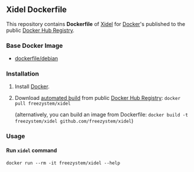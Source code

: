 ## Xidel Dockerfile

This repository contains **Dockerfile** of [Xidel](http://www.videlibri.de/xidel.html) 
for [Docker](https://www.docker.com/)'s published to the public 
[Docker Hub Registry](https://registry.hub.docker.com/).

### Base Docker Image

* [dockerfile/debian](https://hub.docker.com/_/debian/)

### Installation

1. Install [Docker](https://www.docker.com/).

2. Download [automated build](https://registry.hub.docker.com/u/dockerfile/redis/) from public [Docker Hub Registry](https://registry.hub.docker.com/): `docker pull freezystem/xidel`

   (alternatively, you can build an image from Dockerfile: `docker build -t freezystem/xidel github.com/freezystem/xidel`)

### Usage

#### Run `xidel` command

`docker run --rm -it freezystem/xidel --help`